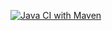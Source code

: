 [![Java CI with Maven](https://github.com/Vishwa1017/SpringMVCCI/actions/workflows/maven.yml/badge.svg)](https://github.com/Vishwa1017/SpringMVCCI/actions/workflows/maven.yml)
